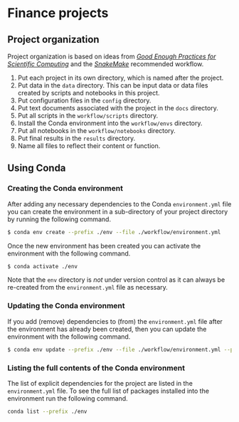 # Finance projects

## Project organization

Project organization is based on ideas from [_Good Enough Practices for Scientific Computing_](https://journals.plos.org/ploscompbiol/article?id=10.1371/journal.pcbi.1005510) and the [_SnakeMake_](https://snakemake.readthedocs.io/en/stable/snakefiles/deployment.html) recommended workflow. 

1. Put each project in its own directory, which is named after the project.
2. Put data in the `data` directory. This can be input data or data files created by scripts and notebooks in this project.
3. Put configuration files in the `config` directory.
4. Put text documents associated with the project in the `docs` directory.
5. Put all scripts in the `workflow/scripts` directory.
6. Install the Conda environment into the `workflow/envs` directory. 
7. Put all notebooks in the `workflow/notebooks` directory.
8. Put final results in the `results` directory.
9. Name all files to reflect their content or function.

## Using Conda

### Creating the Conda environment

After adding any necessary dependencies to the Conda `environment.yml` file you can create the 
environment in a sub-directory of your project directory by running the following command.

```bash
$ conda env create --prefix ./env --file ./workflow/environment.yml
```
Once the new environment has been created you can activate the environment with the following 
command.

```bash
$ conda activate ./env
```

Note that the `env` directory is *not* under version control as it can always be re-created from 
the `environment.yml` file as necessary.

### Updating the Conda environment

If you add (remove) dependencies to (from) the `environment.yml` file after the environment has 
already been created, then you can update the environment with the following command.

```bash
$ conda env update --prefix ./env --file ./workflow/environment.yml --prune
```

### Listing the full contents of the Conda environment

The list of explicit dependencies for the project are listed in the `environment.yml` file. To see the full list of packages installed into the environment run the following command.

```bash
conda list --prefix ./env
```

